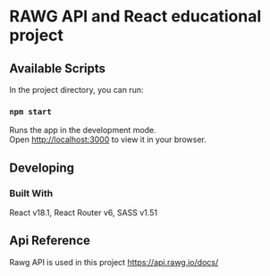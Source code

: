 # RAWG API and React educational project

## Available Scripts

In the project directory, you can run:

### `npm start`

Runs the app in the development mode.\
Open [http://localhost:3000](http://localhost:3000) to view it in your browser.

## Developing

### Built With

React v18.1, React Router v6, SASS v1.51

## Api Reference

Rawg API is used in this project https://api.rawg.io/docs/
